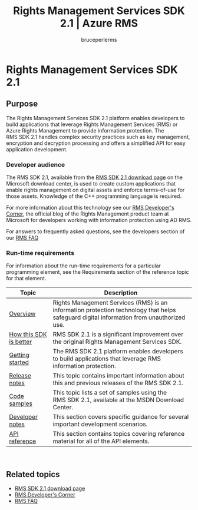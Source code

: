 ﻿---
# required metadata

title: Rights Management Services SDK 2.1 | Azure RMS
description: The RMS SDK 2.1 platform enables developers to build applications that leverage RMS or Azure RMS to provide information protection.
keywords:
author: bruceperlerms
manager: mbaldwin
ms.date: 04/28/2016
ms.topic: article
ms.prod: azure
ms.service: rights-management
ms.technology: techgroup-identity
ms.assetid: 44D3EB62-7A60-45D9-BA7E-45A06E7D598F
# optional metadata

#ROBOTS:
audience: developer
#ms.devlang:
ms.reviewer: shubhamp
ms.suite: ems
#ms.tgt_pltfrm:
#ms.custom:

---

# Rights Management Services SDK 2.1

## Purpose

The Rights Management Services SDK 2.1 platform enables developers to build applications that leverage Rights Management Services (RMS) or Azure Rights Management to provide information protection. The RMS SDK 2.1 handles complex security practices such as key management, encryption and decryption processing and offers a simplified API for easy application development.

### Developer audience

The RMS SDK 2.1, available from the [RMS SDK 2.1 download page](http://www.microsoft.com/en-us/download/details.aspx?id=38397) on the Microsoft download center, is used to create custom applications that enable rights management on digital assets and enforce terms-of-use for those assets. Knowledge of the C++ programming language is required.

For more information about this technology see our [RMS Developer's Corner](http://blogs.msdn.com/b/rms/archive/2012/05/31/official-release-of-ad-rms-sdk-2-0-and-ad-rms-client-2-0.aspx), the official blog of the Rights Management product team at Microsoft for developers working with information protection using AD RMS.

For answers to frequently asked questions, see the developers section of our [RMS FAQ](http://aka.ms/adrmsfaq )

### Run-time requirements

For information about the run-time requirements for a particular programming element, see the Requirements section of the reference topic for that element.

|Topic|Description|
|-----|--------|
|[Overview](ad-rms-overview.md)|Rights Management Services (RMS) is an information protection technology that helps safeguard digital information from unauthorized use.|
|[How this SDK is better](differences-between-ad-rms-and-ad-rms-2-0.md)|RMS SDK 2.1 is a significant improvement over the original Rights Management Services SDK.|
|[Getting started](getting-started-with-ad-rms-2-0.md)|The RMS SDK 2.1 platform enables developers to build applications that leverage RMS information protection.|
|[Release notes](release-notes-rtm.md)|This topic contains important information about this and previous releases of the RMS SDK 2.1.|
|[Code samples](samples.md)|This topic lists a set of samples using the RMS SDK 2.1, available at the MSDN Download Center.|
|[Developer notes](developer-notes.md)|This section covers specific guidance for several important development scenarios.|
|[API reference](/rights-management/sdk/2.1/api/win/constants)|This section contains topics covering reference material for all of the API elements.|

 

## Related topics

* [RMS SDK 2.1 download page](http://www.microsoft.com/en-us/download/details.aspx?id=38397)
* [RMS Developer's Corner](http://blogs.msdn.com/b/rms/archive/2012/05/31/official-release-of-ad-rms-sdk-2-0-and-ad-rms-client-2-0.aspx)
* [RMS FAQ](http://aka.ms/adrmsfaq )
 

 
